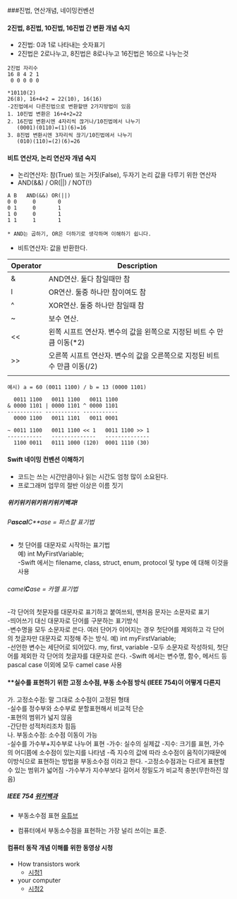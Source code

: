 ###진법,  연산개념, 네이밍컨벤션

####  **2진법, 8진법, 10진법, 16진법 간 변환 개념 숙지**<br>

 * 2진법: 0과 1로 나타내는 숫자표기
 * 2진법은 2로나누고, 8진법은 8로나누고 16진법은 16으로 나누는것

~~~
2진법 자리수        
16 8 4 2 1       
 0 0 0 0 0       

*10110(2)
26(8), 16+4+2 = 22(10), 16(16)
-2진법에서 다른진법으로 변환할땐 2가지방법이 있음
1. 10진법 변환은 16+4+2=22
2. 16진법 변환시엔 4자리씩 끊거나/10진법에서 나누기
   (0001)(0110)=(1)(6)=16
3. 8진법 변환시엔 3자리씩 끊기/10진법에서 나누기
   (010)(110)=(2)(6)=26

~~~

#### **비트 연산자, 논리 연산자 개념 숙지**<br>

 * 논리연산자: 참(True) 또는 거짓(False), 두자기 논리 값을 다루기 위한 연산자
 * AND(&&) / OR(||) / NOT(!)

~~~
A B   AND(&&) OR(||)
0 0     0       0
0 1     0       1
1 0     0       1
1 1     1       1

* AND는 곱하기, OR은 더하기로 생각하며 이해하기 쉽니다.
~~~

 * 비트연산자: 값을 반환한다. 

|Operator|Description|
|------|---|
|&|AND연산. 둘다 참일때만 참|
|l|OR연산. 둘중 하나만 참이여도 참|
|^|XOR연산. 둘중 하나만 참일때 참|
|~|보수 연산.|
|<<|왼쪽 시프트 연산자. 변수의 값을 왼쪽으로 지정된 비트 수 만큼 이동(*2)|
|>>|오른쪽 시프트 연산자. 변수의 값을 오른쪽으로 지정된 비트 수 만큼 이동(/2)|
|          |                                                              |

~~~
예시) a = 60 (0011 1100) / b = 13 (0000 1101)

  0011 1100   0011 1100   0011 1100
& 0000 1101 | 0000 1101 ^ 0000 1101
----------- ----------- -----------
  0000 1100   0011 1101   0011 0001
  
~ 0011 1100   0011 1100 << 1   0011 1100 >> 1
-----------   --------------   --------------
  1100 0011   0111 1000 (120)  0001 1110 (30)
~~~

#### **Swift 네이밍 컨벤션 이해하기**<br>

 - 코드는 쓰는 시간만큼이나 읽는 시간도 엄청 많이 소요된다.
 - 프로그래머 업무의 절반 이상은 이름 짓기<br>

##### **위키위키위키위키위키백과!**<br>

###### P**ascal**C**ase = 파스칼 표기법<br>
* 첫 단어를 대문자로 시작하는 표기법<br>
  예) int MyFirstVariable; <br>
  -Swift 에서는 filename, class, struct, enum, protocol 및 type 에 대해 이것을 사용<br>

###### camel**C**ase = 카멜 표기법<br>
-각 단어의 첫문자를 대문자로 표기하고 붙여쓰되, 맨처음 문자는 소문자로 표기<br>
-띄어쓰기 대신 대문자로 단어를 구분하는 표기방식<br>
-변수명을 모두 소문자로 쓴다. 여러 단어가 이어지는 경우 첫단어를 제외하고 각 단어의 첫글자만 대문자로 지정해 주는 방식.
예) int myFirstVariable; <br>
-선언한 변수는 세단어로 되어있다. my, first, variable
-모두 소문자로 작성하되, 첫단어를 제외한 각 단어의 첫글자를 대문자로 쓴다.
-Swift 에서는 변수명, 함수, 메서드 등 pascal case 이외에 모두 camel case 사용

#### **실수를 표현하기 위한 고정 소수점, 부동 소수점 방식 (IEEE 754)이 어떻게 다른지<br>
가. 고정소수점: 말 그대로 소수점이 고정된 형태<br>
-실수를 정수부와 소수부로 분할표현해서 비교적 단순<br>
-표현의 범위가 넓지 않음<br>
-간단한 성적처리조차 힘듬<br>
나. 부동소수점: 소수점 이동이 가능<br>
-실수를 가수부+지수부로 나누어 표현
-가수: 실수의 실제값
-지수: 크기를 표현, 가수의 어디쯤에 소수점이 있는지를 나타냄
-즉 지수의 값에 따라 소수점이 움직이기때문에 이방식으로 표현하는 방법을 부동소수점 이라고 한다.
 -고정소수점과는 다르게 표현할 수 있는 범위가 넓어짐
 -가수부가 지수부보다 길어서 정밀도가 비교적 충분(무한하진 않음)

##### IEEE 754 [위키백과](https://ko.wikipedia.org/wiki/IEEE_754)

* 부동소수점 표현 [유튜브](https://www.youtube.com/watch?v=8afbTaA-gOQ&t=313s)

* 컴퓨터에서 부동소수점을 표현하는 가장 널리 쓰이는 표준.

#### 컴퓨터 동작 개념 이해를 위한 동영상 시청

* How transistors work
  *  [시청1](https://www.youtube.com/watch?v=WhNyURBiJcUInside)
* your computer
  * [시청2](https://www.youtube.com/watch?v=AkFi90lZmXA)









